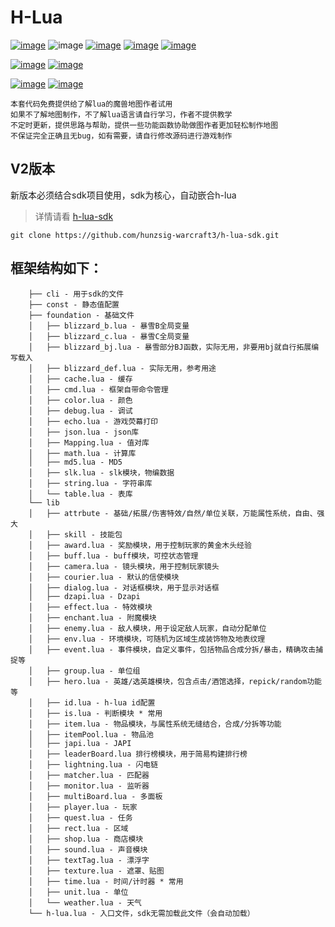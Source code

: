 # H-Lua

[![image](https://img.shields.io/badge/english-EN_US-blue.svg)](https://github.com/hunzsig-warcraft3/h-lua/blob/main/README_EN-US.md)
![image](https://img.shields.io/badge/license-MIT-blue.svg)
[![image](https://img.shields.io/badge/doc-技术文档-blue.svg)](http://wenku.hunzsig.org/?_=_1_5)
[![image](https://img.shields.io/badge/author-hunzsig-red.svg)](https://www.hunzsig.com)
[![image](https://img.shields.io/badge/QQ-325338043-green.svg)](https://qm.qq.com/cgi-bin/qm/qr?k=NYlOpKUo9vEUQ3gN_UBvRUci9avq0tqB&jump_from=webapi)

[![image](https://img.shields.io/badge/demo-你好世界-orange.svg)](https://github.com/hunzsig-warcraft3/w3x-h-lua-helloworld)
[![image](https://img.shields.io/badge/demo-秘地探奇-orange.svg)](https://github.com/hunzsig-warcraft3/w3x-mysterious-land)

[![image](https://img.shields.io/badge/test-DZAPI-lightgrey.svg)](https://github.com/hunzsig-warcraft3/w3x-test-dzapi)
[![image](https://img.shields.io/badge/test-崩溃压力-lightgrey.svg)](https://github.com/hunzsig-warcraft3/w3x-test-breakdown)

```
本套代码免费提供给了解lua的魔兽地图作者试用
如果不了解地图制作，不了解lua语言请自行学习，作者不提供教学
不定时更新，提供思路与帮助，提供一些功能函数协助做图作者更加轻松制作地图
不保证完全正确且无bug，如有需要，请自行修改源码进行游戏制作
```

## V2版本
新版本必须结合sdk项目使用，sdk为核心，自动嵌合h-lua
> 详情请看 [h-lua-sdk](https://github.com/hunzsig-warcraft3/h-lua-sdk)
```
git clone https://github.com/hunzsig-warcraft3/h-lua-sdk.git
```

## 框架结构如下：
```
    ├── cli - 用于sdk的文件
    ├── const - 静态值配置
    ├── foundation - 基础文件
    │   ├── blizzard_b.lua - 暴雪B全局变量
    │   ├── blizzard_c.lua - 暴雪C全局变量
    │   ├── blizzard_bj.lua - 暴雪部分BJ函数，实际无用，非要用bj就自行拓展编写载入
    │   ├── blizzard_def.lua - 实际无用，参考用途
    │   ├── cache.lua - 缓存
    │   ├── cmd.lua - 框架自带命令管理
    │   ├── color.lua - 颜色
    │   ├── debug.lua - 调试
    │   ├── echo.lua - 游戏荧幕打印
    │   ├── json.lua - json库
    │   ├── Mapping.lua - 值对库
    │   ├── math.lua - 计算库
    │   ├── md5.lua - MD5
    │   ├── slk.lua - slk模块，物编数据
    │   ├── string.lua - 字符串库
    │   └── table.lua - 表库
    └── lib
    │   ├── attrbute - 基础/拓展/伤害特效/自然/单位关联，万能属性系统，自由、强大
    │   ├── skill - 技能包
    │   ├── award.lua - 奖励模块，用于控制玩家的黄金木头经验
    │   ├── buff.lua - buff模块，可控状态管理
    │   ├── camera.lua - 镜头模块，用于控制玩家镜头
    │   ├── courier.lua - 默认的信使模块
    │   ├── dialog.lua - 对话框模块，用于显示对话框
    │   ├── dzapi.lua - Dzapi
    │   ├── effect.lua - 特效模块
    │   ├── enchant.lua - 附魔模块
    │   ├── enemy.lua - 敌人模块，用于设定敌人玩家，自动分配单位
    │   ├── env.lua - 环境模块，可随机为区域生成装饰物及地表纹理
    │   ├── event.lua - 事件模块，自定义事件，包括物品合成分拆/暴击，精确攻击捕捉等
    │   ├── group.lua - 单位组
    │   ├── hero.lua - 英雄/选英雄模块，包含点击/酒馆选择，repick/random功能等
    │   ├── id.lua - h-lua id配置
    │   ├── is.lua - 判断模块 * 常用
    │   ├── item.lua - 物品模块，与属性系统无缝结合，合成/分拆等功能
    │   ├── itemPool.lua - 物品池
    │   ├── japi.lua - JAPI
    │   ├── leaderBoard.lua 排行榜模块，用于简易构建排行榜
    │   ├── lightning.lua - 闪电链
    │   ├── matcher.lua - 匹配器
    │   ├── monitor.lua - 监听器
    │   ├── multiBoard.lua - 多面板
    │   ├── player.lua - 玩家
    │   ├── quest.lua - 任务
    │   ├── rect.lua - 区域
    │   ├── shop.lua - 商店模块
    │   ├── sound.lua - 声音模块
    │   ├── textTag.lua - 漂浮字
    │   ├── texture.lua - 遮罩、贴图
    │   ├── time.lua - 时间/计时器 * 常用
    │   ├── unit.lua - 单位
    │   └── weather.lua - 天气
    └── h-lua.lua - 入口文件，sdk无需加载此文件（会自动加载）
```

